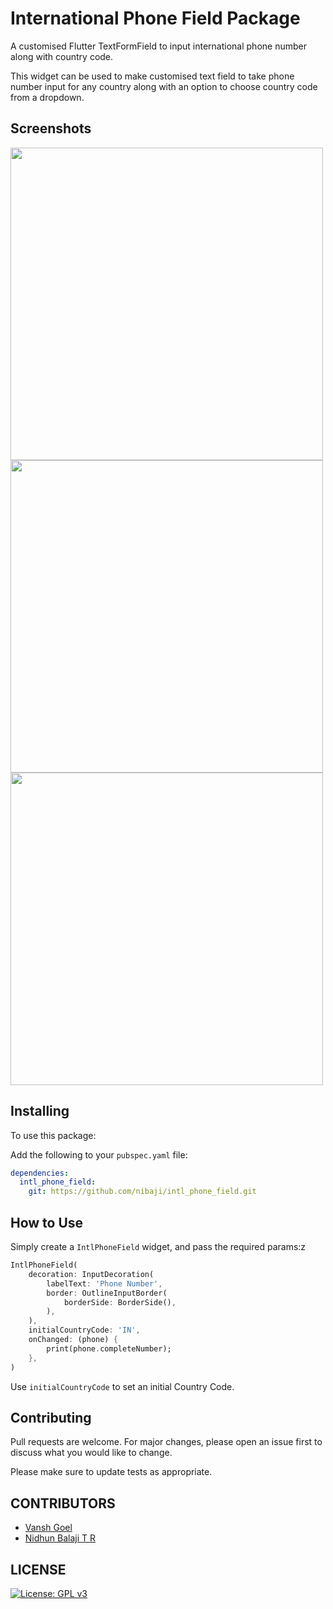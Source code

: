 # International Phone Field Package

A customised Flutter TextFormField to input international phone number along with country code.

This widget can be used to make customised text field to take phone number input for any country along with an option to choose country code from a dropdown.

## Screenshots

<img src="https://github.com/nibaji/intl_phone_field/blob/master/1.png?raw=true" height="500px"> <img src="https://github.com/nibaji/intl_phone_field/blob/master/2.png?raw=true" height="500px"> <img src="https://github.com/vanshg395/nibaji/blob/master/3.png?raw=true" height="500px">

## Installing

To use this package:

Add the following to your `pubspec.yaml` file:

```yaml
dependencies:
  intl_phone_field:
    git: https://github.com/nibaji/intl_phone_field.git
```

## How to Use

Simply create a `IntlPhoneField` widget, and pass the required params:z

```dart
IntlPhoneField(
    decoration: InputDecoration(
        labelText: 'Phone Number',
        border: OutlineInputBorder(
            borderSide: BorderSide(),
        ),
    ),
    initialCountryCode: 'IN',
    onChanged: (phone) {
        print(phone.completeNumber);
    },
)
```

Use `initialCountryCode` to set an initial Country Code.

## Contributing

Pull requests are welcome. For major changes, please open an issue first to discuss what you would like to change.

Please make sure to update tests as appropriate.

## CONTRIBUTORS

- [Vansh Goel](https://github.com/vanshg395/)
- [Nidhun Balaji T R](https://github.com/nibaji/)

## LICENSE

[![License: GPL v3](https://img.shields.io/badge/License-GPLv3-blue.svg)](https://www.gnu.org/licenses/gpl-3.0)
